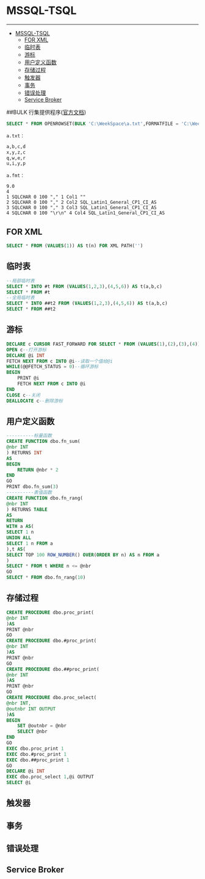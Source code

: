 # MSSQL-TSQL

---
* [MSSQL\-TSQL](#mssql-tsql)
  * [FOR XML](#for-xml)
  * [临时表](#%E4%B8%B4%E6%97%B6%E8%A1%A8)
  * [游标](#%E6%B8%B8%E6%A0%87)
  * [用户定义函数](#%E7%94%A8%E6%88%B7%E5%AE%9A%E4%B9%89%E5%87%BD%E6%95%B0)
  * [存储过程](#%E5%AD%98%E5%82%A8%E8%BF%87%E7%A8%8B)
  * [触发器](#%E8%A7%A6%E5%8F%91%E5%99%A8)
  * [事务](#%E4%BA%8B%E5%8A%A1)
  * [错误处理](#%E9%94%99%E8%AF%AF%E5%A4%84%E7%90%86)
  * [Service Broker](#service-broker)

##BULK 行集提供程序([官方文档](https://docs.microsoft.com/zh-cn/sql/relational-databases/import-export/use-a-format-file-to-bulk-import-data-sql-server?view=sql-server-2014))
```sql
SELECT * FROM OPENROWSET(BULK 'C:\WeekSpace\a.txt',FORMATFILE = 'C:\WeekSpace\a.fmt') AS x
```
`a.txt：`
```txt
a,b,c,d
x,y,z,c
q,w,e,r
u,i,y,p
```
`a.fmt：`
```fmt
9.0
4
1 SQLCHAR 0 100 "," 1 Col1 ""
2 SQLCHAR 0 100 "," 2 Col2 SQL_Latin1_General_CP1_CI_AS
3 SQLCHAR 0 100 "," 3 Col3 SQL_Latin1_General_CP1_CI_AS
4 SQLCHAR 0 100 "\r\n" 4 Col4 SQL_Latin1_General_CP1_CI_AS
```

## FOR XML
```sql
SELECT * FROM (VALUES(1)) AS t(n) FOR XML PATH('')
```

## 临时表
```sql
--局部临时表
SELECT * INTO #t FROM (VALUES(1,2,3),(4,5,6)) AS t(a,b,c)
SELECT * FROM #t
--全局临时表
SELECT * INTO ##t2 FROM (VALUES(1,2,3),(4,5,6)) AS t(a,b,c)
SELECT * FROM ##t2
```

## 游标
```sql
DECLARE c CURSOR FAST_FORWARD FOR SELECT * FROM (VALUES(1),(2),(3),(4)) AS t(n)--创建并填充游标
OPEN c--打开游标
DECLARE @i INT
FETCH NEXT FROM c INTO @i--读取一个值给@i
WHILE(@@FETCH_STATUS = 0)--循环游标
BEGIN
	PRINT @i
	FETCH NEXT FROM c INTO @i
END
CLOSE c--关闭
DEALLOCATE c--删除游标
```

## 用户定义函数
```sql
----------标量函数
CREATE FUNCTION dbo.fn_sum(
@nbr INT
) RETURNS INT
AS
BEGIN
    RETURN @nbr * 2
END
GO 
PRINT dbo.fn_sum(3)
----------表值函数
CREATE FUNCTION dbo.fn_rang(
@nbr INT
) RETURNS TABLE
AS
RETURN 
WITH a AS(
SELECT 1 n
UNION ALL
SELECT 1 n FROM a
),t AS(
SELECT TOP 100 ROW_NUMBER() OVER(ORDER BY n) AS n FROM a
)
SELECT * FROM t WHERE n <= @nbr
GO
SELECT * FROM dbo.fn_rang(10)
```

## 存储过程
```sql
CREATE PROCEDURE dbo.proc_print(
@nbr INT 
)AS
PRINT @nbr
GO
CREATE PROCEDURE dbo.#proc_print(
@nbr INT 
)AS
PRINT @nbr
GO
CREATE PROCEDURE dbo.##proc_print(
@nbr INT 
)AS
PRINT @nbr
GO
CREATE PROCEDURE dbo.proc_select(
@nbr INT,
@outnbr INT OUTPUT 
)AS
BEGIN
    SET @outnbr = @nbr
	SELECT @nbr
END
GO
EXEC dbo.proc_print 1
EXEC dbo.#proc_print 1
EXEC dbo.##proc_print 1
GO
DECLARE @i INT 
EXEC dbo.proc_select 1,@i OUTPUT
SELECT @i
```

## 触发器

## 事务

## 错误处理

## Service Broker